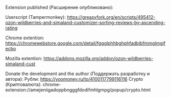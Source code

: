 Extension published (Расширение опубликовано):

Userscript (Tampermonkey):
https://greasyfork.org/en/scripts/495412-ozon-wildberries-and-simaland-customizer-sorting-reviews-by-ascending-rating

Chrome extention:
https://chromewebstore.google.com/detail/fggglphhbghphfadbjbfmmglmgjfecbo

Mozilla extention:
https://addons.mozilla.org/addon/ozon-wildberries-simaland-cust

Donate the development and the author (Поддержать разработку и автора):
Рубли:
https://yoomoney.ru/to/4100117799116116
Crypto (Криптовалюта):
chrome-extension://amejeniigadoppbngggfdodifmhlgmpg/popup/crypto.html
